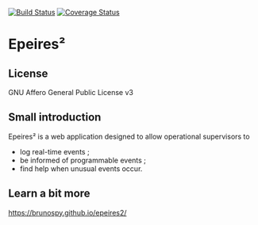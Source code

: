 [![Build Status](https://travis-ci.org/BrunoSpy/epeires2.svg?branch=master)](https://travis-ci.org/BrunoSpy/epeires2) [![Coverage Status](https://coveralls.io/repos/github/BrunoSpy/epeires2/badge.svg?branch=master)](https://coveralls.io/github/BrunoSpy/epeires2?branch=master)

# Epeires²

## License

GNU Affero General Public License v3

## Small introduction

Epeires² is a web application designed to allow operational supervisors to
 * log real-time events ;
 * be informed of programmable events ;
 * find help when unusual events occur.


## Learn a bit more

https://brunospy.github.io/epeires2/
